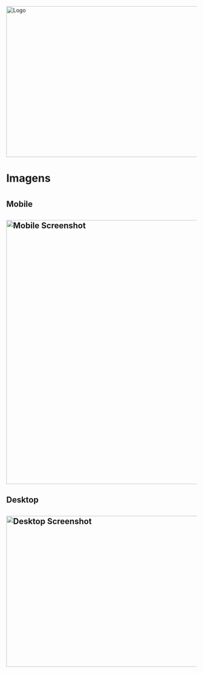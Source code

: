  <img align="center" height="400" width="700" src="https://user-images.githubusercontent.com/70667947/130655443-6eece438-741a-421d-a07a-51562596ac47.png" alt="Logo">
 <h1>Imagens<h1>
 <h2>Mobile<h2>
 <img  align="center" height="700" width="700" src="https://user-images.githubusercontent.com/70667947/130653504-664b5491-399b-42a1-bb8e-17826550f2e1.png" alt="Mobile Screenshot">
 <h2>Desktop<h2>
 <img  align="center" height="400" width="600" src="https://user-images.githubusercontent.com/70667947/130653551-494afa39-f2d0-47d6-a240-7e813d9e9eb8.png" alt="Desktop Screenshot"> 

